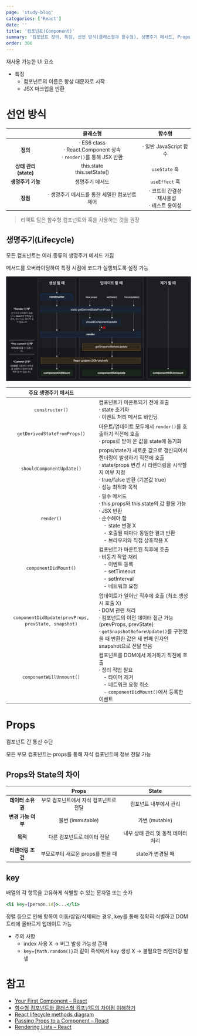 ```yaml
---
page: 'study-blog'
categories: ['React']
date: ''
title: '컴포넌트(Component)'
summary: '컴포넌트 정의, 특징, 선언 방식(클래스형과 함수형), 생명주기 메서드, Props 정의, Props와 State의 차이, key'
order: 306
---
```


재사용 가능한 UI 요소

- 특징
  - 컴포넌트의 이름은 항상 대문자로 시작
  - JSX 마크업을 반환

# 선언 방식

|                      |                           클래스형                           |                        함수형                        |
| :------------------: | :----------------------------------------------------------: | :--------------------------------------------------: |
|       **정의**       | · ES6 class<br />· React.Component 상속<br />· `render()`를 통해 JSX 반환 |                · 일반 JavaScript 함수                |
| **상태 관리(state)** |               this.state<br />this.setState()                |                    `useState` 훅                     |
|  **생명주기 기능**   |                    생명주기 메서드<br />                     |                    `useEffect` 훅                    |
|       **장점**       |        · 생명주기 메서드를 통한 세밀한 컴포넌트 제어         | · 코드의 간결성<br />· 재사용성<br />· 테스트 용이성 |

> 리액트 팀은 함수형 컴포넌트와 훅을 사용하는 것을 권장

## 생명주기(Lifecycle)

모든 컴포넌트는 여러 종류의 생명주기 메서드 가짐

메서드를 오버라이딩하여 특정 시점에 코드가 실행되도록 설정 가능

![lifecycle](./img/lifecycle.png)

|                 주요 생명주기 메서드                 |                                                              |
| :--------------------------------------------------: | ------------------------------------------------------------ |
|                   `constructor()`                    | 컴포넌트가 마운트되기 전에 호출<br />· state 초기화<br />· 이벤트 처리 메서드 바인딩 |
|             `getDerivedStateFromProps()`             | 마운트/업데이트 모두에서 `render()`를 호출하기 직전에 호출<br />· props로 받아 온 값을 state에 동기화 |
|              `shouldComponentUpdate()`               | props/state가 새로운 값으로 갱신되어서 렌더링이 발생하기 직전에 호출<br />· state/props 변경 시 리렌더링을 시작할지 여부 지정<br />· true/false 반환 (기본값 true)<br />· 성능 최적화 목적 |
|                      `render()`                      | · 필수 메서드<br />· this.props와 this.state의 값 활용 가능<br />· JSX 반환<br />· 순수해야 함<br />ㅤ- state 변경 X<br />ㅤ- 호출될 때마다 동일한 결과 반환<br />ㅤ- 브라우저와 직접 상호작용 X |
|                `componentDidMount()`                 | 컴포넌트가 마운트된 직후에 호출<br />· 비동기 작업 처리<br />ㅤ- 이벤트 등록<br />ㅤ- setTimeout<br />ㅤ- setInterval<br />ㅤ- 네트워크 요청 |
| `componentDidUpdate(prevProps, prevState, snapshot)` | 업데이트가 일어난 직후에 호출 (최초 생성 시 호출 X)<br />· DOM 관련 처리<br />· 컴포넌트의 이전 데이터 접근 가능 (prevProps, prevState)<br />· `getSnapshotBeforeUpdate()`를 구현했을 때 반환한 값은 세 번째 인자인 snapshot으로 전달 받음 |
|               `componentWillUnmount()`               | 컴포넌트를 DOM에서 제거하기 직전에 호출<br />· 정리 작업 필요<br />ㅤ- 타이머 제거<br />ㅤ- 네트워크 요청 취소<br />ㅤ- `componentDidMount()`에서 등록한 이벤트 |

# Props

컴포넌트 간 통신 수단

모든 부모 컴포넌트는 props를 통해 자식 컴포넌트에 정보 전달 가능

## Props와 State의 차이

|                    |               **Props**                |             **State**              |
| :----------------: | :------------------------------------: | :--------------------------------: |
| **데이터 소유권**  | 부모 컴포넌트에서 자식 컴포넌트로 전달 |       컴포넌트 내부에서 관리       |
| **변경 가능 여부** |            불변 (immutable)            |           가변 (mutable)           |
|      **목적**      |      다른 컴포넌트로 데이터 전달       | 내부 상태 관리 및 동적 데이터 처리 |
| **리렌더링 조건**  |   부모로부터 새로운 props를 받을 때    |         state가 변경될 때          |

## key

배열의 각 항목을 고유하게 식별할 수 있는 문자열 또는 숫자

```jsx
<li key={person.id}>...</li>
```

정렬 등으로 인해 항목이 이동/삽입/삭제되는 경우, key를 통해 정확히 식별하고 DOM 트리에 올바르게 업데이트 가능

- 주의 사항
  - index 사용 X → 버그 발생 가능성 존재
  - `key={Math.random()}`과 같이 즉석에서 key 생성 X → 불필요한 리렌더링 발생



# 참고

- [Your First Component – React](https://react.dev/learn/your-first-component)
- [함수형 컴포넌트와 클래스형 컴포넌트의 차이점 이해하기](https://f-lab.kr/insight/understanding-functional-vs-class-components)
- [React lifecycle methods diagram](https://projects.wojtekmaj.pl/react-lifecycle-methods-diagram/)
- [Passing Props to a Component – React](https://react.dev/learn/passing-props-to-a-component)
- [Rendering Lists – React](https://react.dev/learn/rendering-lists#keeping-list-items-in-order-with-key)
